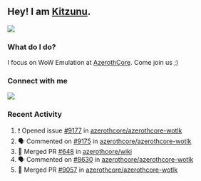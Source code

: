 ## Hey! I am [Kitzunu](https://Github.com/Kitzunu).

<!--<a href="https://github-readme-stats.kitzunu.vercel.app/api?username=Kitzunu&show_icons=true&theme=dark">
  <img align="center" src="https://github-readme-stats.kitzunu.vercel.app/api?username=Kitzunu&show_icons=true&theme=dark" />
</a>-->
<a href="https://github-readme-stats.kitzunu.vercel.app/api?username=Kitzunu&show_icons=true&theme=dark">
  <img align="center" src="https://github-readme-stats.vercel.app/api/top-langs/?username=Kitzunu&layout=compact&theme=dark" />
</a>

### What do I do?

I focus on WoW Emulation at [AzerothCore](https://Github.com/AzerothCore). Come join us ;)

### Connect with me
[![](https://img.shields.io/badge/AzerothCore%20Discord-Connect%20with%20me!-green)](https://discord.com/invite/gkt4y2x)

### Recent Activity

<!--START_SECTION:activity-->
1. ❗️ Opened issue [#9177](https://github.com/azerothcore/azerothcore-wotlk/issues/9177) in [azerothcore/azerothcore-wotlk](https://github.com/azerothcore/azerothcore-wotlk)
2. 🗣 Commented on [#9175](https://github.com/azerothcore/azerothcore-wotlk/issues/9175) in [azerothcore/azerothcore-wotlk](https://github.com/azerothcore/azerothcore-wotlk)
3. 🎉 Merged PR [#648](https://github.com/azerothcore/wiki/pull/648) in [azerothcore/wiki](https://github.com/azerothcore/wiki)
4. 🗣 Commented on [#8630](https://github.com/azerothcore/azerothcore-wotlk/issues/8630) in [azerothcore/azerothcore-wotlk](https://github.com/azerothcore/azerothcore-wotlk)
5. 🎉 Merged PR [#9057](https://github.com/azerothcore/azerothcore-wotlk/pull/9057) in [azerothcore/azerothcore-wotlk](https://github.com/azerothcore/azerothcore-wotlk)
<!--END_SECTION:activity-->

